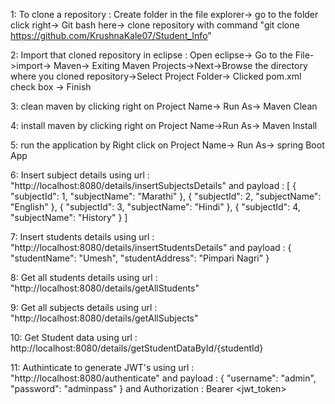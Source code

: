 1:	To clone a repository : Create folder in the file explorer-> go to the folder click right-> Git bash here-> clone repository  with command 
	"git clone https://github.com/KrushnaKale07/Student_Info"
	
2:	Import that cloned repository in eclipse : Open eclipse-> Go to the File->import-> Maven-> Exiting Maven Projects->Next->Browse the directory where you cloned 	repository->Select Project Folder-> Clicked pom.xml check box -> Finish

3:	clean maven by clicking right  on Project Name-> Run As-> Maven Clean

4:	install maven by clicking right on Project Name->Run As-> Maven Install

5:	run the application by Right click on Project Name-> Run As-> spring Boot App

6:	Insert subject details using 
	url : "http://localhost:8080/details/insertSubjectsDetails" and 
	payload : 
	[
    	{
        	"subjectId": 1,
        	"subjectName": "Marathi"
    	},
    	{
        	"subjectId": 2,
        	"subjectName": "English"
    	},
    	{
        	"subjectId": 3,
        	"subjectName": "Hindi"
    	},
    	{
        	"subjectId": 4,
        	"subjectName": "History"
    	}
	]
	
7:	Insert students details using 
	url : "http://localhost:8080/details/insertStudentsDetails" and
	payload :
	{
    	"studentName": "Umesh",
    	"studentAddress": "Pimpari Nagri"
	}
	
8:	Get all students details using url : "http://localhost:8080/details/getAllStudents"

9:	Get all subjects details using url : "http://localhost:8080/details/getAllSubjects"

10:	Get Student data using url : http://localhost:8080/details/getStudentDataById/{studentId}

11:	Authinticate to generate JWT's using 
	url : "http://localhost:8080/authenticate" and 
	payload : 
	{
  		"username": "admin",
  		"password": "adminpass"
	}
	and Authorization : Bearer <jwt_token>
